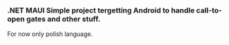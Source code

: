 ### .NET MAUI Simple project tergetting Android to handle call-to-open gates and other stuff.
For now only polish language.
